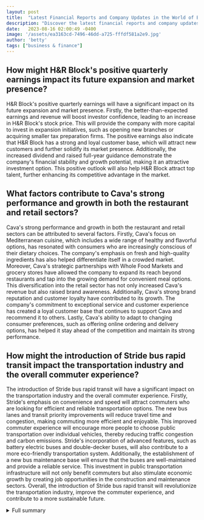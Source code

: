 ```yaml
---
layout: post
title:  "Latest Financial Reports and Company Updates in the World of Business and Finance"
description: "Discover the latest financial reports and company updates from H&R Block, Cava, AgEagle Aerial Systems, Mercury Systems, and Stride."
date:   2023-08-16 02:00:49 -0400
image: '/assets/ea3163cd-7496-46dd-a725-fffdf581a2e9.jpg'
author: 'betty'
tags: ["business & finance"]
---
```


## How might H&R Block's positive quarterly earnings impact its future expansion and market presence?
H&R Block's positive quarterly earnings will have a significant impact on its future expansion and market presence. Firstly, the better-than-expected earnings and revenue will boost investor confidence, leading to an increase in H&R Block's stock price. This will provide the company with more capital to invest in expansion initiatives, such as opening new branches or acquiring smaller tax preparation firms. The positive earnings also indicate that H&R Block has a strong and loyal customer base, which will attract new customers and further solidify its market presence. Additionally, the increased dividend and raised full-year guidance demonstrate the company's financial stability and growth potential, making it an attractive investment option. This positive outlook will also help H&R Block attract top talent, further enhancing its competitive advantage in the market.

## What factors contribute to Cava's strong performance and growth in both the restaurant and retail sectors?
Cava's strong performance and growth in both the restaurant and retail sectors can be attributed to several factors. Firstly, Cava's focus on Mediterranean cuisine, which includes a wide range of healthy and flavorful options, has resonated with consumers who are increasingly conscious of their dietary choices. The company's emphasis on fresh and high-quality ingredients has also helped differentiate itself in a crowded market. Moreover, Cava's strategic partnerships with Whole Food Markets and grocery stores have allowed the company to expand its reach beyond restaurants and tap into the growing demand for convenient meal options. This diversification into the retail sector has not only increased Cava's revenue but also raised brand awareness. Additionally, Cava's strong brand reputation and customer loyalty have contributed to its growth. The company's commitment to exceptional service and customer experience has created a loyal customer base that continues to support Cava and recommend it to others. Lastly, Cava's ability to adapt to changing consumer preferences, such as offering online ordering and delivery options, has helped it stay ahead of the competition and maintain its strong performance.

## How might the introduction of Stride bus rapid transit impact the transportation industry and the overall commuter experience?
The introduction of Stride bus rapid transit will have a significant impact on the transportation industry and the overall commuter experience. Firstly, Stride's emphasis on convenience and speed will attract commuters who are looking for efficient and reliable transportation options. The new bus lanes and transit priority improvements will reduce travel time and congestion, making commuting more efficient and enjoyable. This improved commuter experience will encourage more people to choose public transportation over individual vehicles, thereby reducing traffic congestion and carbon emissions. Stride's incorporation of advanced features, such as battery electric buses and double-decker buses, will also contribute to a more eco-friendly transportation system. Additionally, the establishment of a new bus maintenance base will ensure that the buses are well-maintained and provide a reliable service. This investment in public transportation infrastructure will not only benefit commuters but also stimulate economic growth by creating job opportunities in the construction and maintenance sectors. Overall, the introduction of Stride bus rapid transit will revolutionize the transportation industry, improve the commuter experience, and contribute to a more sustainable future.


<details>
        <summary>Full summary</summary>
<p>In the world of business and finance, several companies have made waves with their latest financial reports and company updates. Let's dive into the details.</p>
<p>H&amp;R Block, a well-known tax preparation company, exceeded Wall Street's expectations with their quarterly earnings per share. The company reported earnings of $2.05, surpassing the estimated $1.88. Additionally, H&amp;R Block's revenue stood at $1.03 billion, beating analysts' estimates of $1.01 billion. The company also announced a 10.3% increase in its quarterly dividend and raised its full-year guidance. These positive developments have generated enthusiasm among investors and shareholders.</p>
<p>Cava, a Mediterranean restaurant chain, has also garnered attention with its second-quarter earnings report. The company outperformed consensus estimates by posting $172.9 million in revenue, surpassing the projected $163.2 million. Moreover, Cava reported earnings per share of $0.21, exceeding the forecasted loss of $0.02. This impressive performance showcases the strength and resilience of the restaurant industry.</p>
<p>AgEagle Aerial Systems, a leading provider of unmanned aerial vehicle solutions, demonstrated improvement in their second-quarter results compared to the previous year. Although the company reported a loss per share of 5 cents, it was 2 cents lower than in 2022. However, AgEagle's quarterly revenue of $3.3 million was lower than the previous year. Despite this setback, the company remains optimistic about its future prospects.</p>
<p>Mercury Systems, a technology company specializing in secure and critical aerospace and defense systems, fell short of Wall Street's expectations with its fiscal fourth-quarter profit. The company reported earnings of 11 cents per share, excluding items, while analysts had estimated 52 cents per share. Revenue also missed consensus forecasts, standing at $263.2 million instead of the anticipated $278.8 million. Despite these challenges, Mercury Systems will be looking to recover and make strategic adjustments to align with market demands.</p>
<p>Stride, an educational technology company, impressed investors with its fiscal fourth-quarter performance. The company reported earnings per share of $1.01, surpassing analysts' estimates by 14 cents. Stride's revenue amounted to $483.5 million, exceeding the forecasted $460.7 million. This achievement highlights the growing demand for online education and the company's ability to meet market needs.</p>
<p>In addition to these financial reports, let's dig deeper into the context of each company. CAVA Group, Inc., the parent company of Cava, is known for its chain of Mediterranean restaurants. The company offers a wide range of salads, dips, spreads, toppings, and dressings. Cava products are not limited to restaurants; they are also available through Whole Food Markets and grocery stores. This dynamic presence in both the restaurant and retail sectors contributes to CAVA Group's success.</p>
<p>H&amp;R Block has experienced significant stock price movement. Over the past three years, its stock price has risen by an impressive 178%. Additionally, the company has achieved compound earnings per share growth of 16% per year, indicating steady financial progress. The market's perception of H&amp;R Block has improved over the years, resulting in a higher market opinion. The company has also delivered excellent total shareholder returns of 218% over the past three years and 36% in the last twelve months. These statistics reflect a positive trend for the company's performance.</p>
<p>Moving on to AgEagle Aerial Systems' stock forecast, market analysis suggests a potential increase in stock price. The current price stands at $0.214, while the one-year forecast estimates a price of $0.90767344709652. Looking further ahead, the five-year forecast indicates a projected price of $6.872. These predictions provide valuable insights for investors considering AgEagle Aerial Systems as an investment opportunity.</p>
<p>Understanding fair value and estimated return is crucial when evaluating investment options. Fair value represents the appropriate price for a company's shares based on its earnings and growth rate. In essence, fair value implies that the company's intrinsic worth aligns with its market value. Estimated return, on the other hand, projects the annual return based on the company's earnings per share (EPS) growth rate. Calculated over a default time horizon of five years, estimated return provides investors with a perspective on the potential performance of their investment.</p>
<p>Lastly, let's explore Sound Transit's Stride bus rapid transit, an exciting development in the transportation sector. Stride is designed to provide convenient and fast travel, made possible by new bus lanes and transit priority improvements. The S1, S2, and S3 Lines will replace existing ST Express regional bus service, offering improved connectivity. Stride buses will be equipped with advanced features, including Sound Transit's first battery electric buses, a fleet of double-decker buses on the S1 and S2 lines, and 60-foot articulated buses on the S3 line. This transformative project also includes the establishment of a new bus maintenance base in Bothell, ensuring smooth operations and maintenance.</p>
<p>In conclusion, these financial reports and company updates have captured the attention of investors and industry experts. H&amp;R Block, Cava, AgEagle Aerial Systems, Mercury Systems, and Stride have showcased their performance, potential, and resilience in their respective sectors. As these companies continue to navigate the evolving business landscape, their actions and strategies will shape their future trajectory.</p>
</details>
